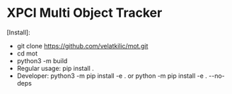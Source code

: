 # XPCI Multi Object Tracker

[Install]: 
- git clone https://github.com/velatkilic/mot.git
- cd mot
- python3 -m build
- Regular usage: pip install .
- Developer: python3 -m pip install -e . or python -m pip install -e . --no-deps